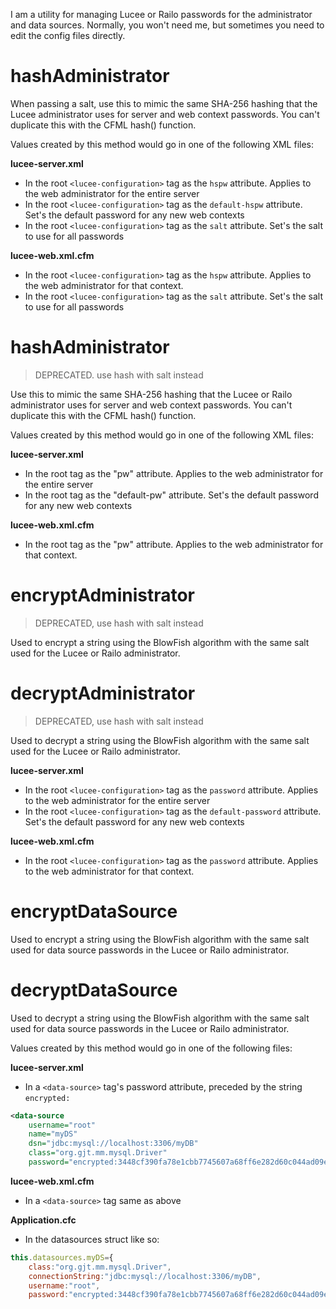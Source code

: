 ﻿I am a utility for managing Lucee or Railo passwords for the administrator and data sources.  Normally, you won't need me, but sometimes you need to edit the config files directly.
	
# hashAdministrator
When passing a salt, use this to mimic the same SHA-256 hashing that the Lucee administrator uses for server and web context passwords. You can't duplicate this with the CFML hash() function.  

Values created by this method would go in one of the following XML files:

**lucee-server.xml**
* In the root `<lucee-configuration>` tag as the `hspw` attribute.  Applies to the web administrator for the entire server
* In the root `<lucee-configuration>` tag as the `default-hspw` attribute.  Set's the default password for any new web contexts
* In the root `<lucee-configuration>` tag as the `salt` attribute.  Set's the salt to use for all passwords

**lucee-web.xml.cfm**
* In the root `<lucee-configuration>` tag as the `hspw` attribute.  Applies to the web administrator for that context.
* In the root `<lucee-configuration>` tag as the `salt` attribute.  Set's the salt to use for all passwords
							
# hashAdministrator

> DEPRECATED. use hash with salt instead

Use this to mimic the same SHA-256 hashing that the Lucee or Railo administrator uses for server and web context passwords. You can't duplicate this with the CFML hash() function.  

Values created by this method would go in one of the following XML files:

**lucee-server.xml**
* In the root <lucee-configuration> tag as the "pw" attribute.  Applies to the web administrator for the entire server
* In the root <lucee-configuration> tag as the "default-pw" attribute.  Set's the default password for any new web contexts

**lucee-web.xml.cfm**
* In the root <lucee-configuration> tag as the "pw" attribute.  Applies to the web administrator for that context.
							
# encryptAdministrator

> DEPRECATED, use hash with salt instead

Used to encrypt a string using the BlowFish algorithm with the same salt used for the Lucee or Railo administrator.  

# decryptAdministrator

> DEPRECATED, use hash with salt instead

Used to decrypt a string using the BlowFish algorithm with the same salt used for the Lucee or Railo administrator.  

**lucee-server.xml**
* In the root `<lucee-configuration>` tag as the `password` attribute.  Applies to the web administrator for the entire server
* In the root `<lucee-configuration>` tag as the `default-password` attribute.  Set's the default password for any new web contexts

**lucee-web.xml.cfm**
* In the root `<lucee-configuration>` tag as the `password` attribute.  Applies to the web administrator for that context.
	
# encryptDataSource

Used to encrypt a string using the BlowFish algorithm with the same salt used for data source passwords in the Lucee or Railo administrator.

# decryptDataSource

Used to decrypt a string using the BlowFish algorithm with the same salt used for data source passwords in the Lucee or Railo administrator.

Values created by this method would go in one of the following files:

**lucee-server.xml**
* In a `<data-source>` tag's password attribute, preceded by the string `encrypted:`

```xml	 
<data-source 
 	username="root"
 	name="myDS" 
 	dsn="jdbc:mysql://localhost:3306/myDB" 
 	class="org.gjt.mm.mysql.Driver"
  	password="encrypted:3448cf390fa78e1cbb7745607a68ff6e282d60c044ad09ed" />
```
	
**lucee-web.xml.cfm**
* In a `<data-source>` tag same as above

**Application.cfc**
* In the datasources struct like so:
	
```js
this.datasources.myDS={
    class:"org.gjt.mm.mysql.Driver",
	connectionString:"jdbc:mysql://localhost:3306/myDB",
	username:"root",
	password:"encrypted:3448cf390fa78e1cbb7745607a68ff6e282d60c044ad09ed"
```
